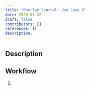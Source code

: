 ```yaml
---
title: "Overlay Journal: Use Case 8"
date: 2020-03-22
draft: false
contributors: []
references: []
description: 
---
```


## Description


## Workflow
1. 


